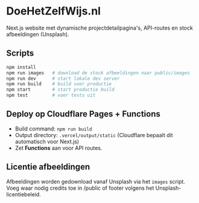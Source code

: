 # DoeHetZelfWijs.nl

Next.js website met dynamische projectdetailpagina's, API-routes en stock afbeeldingen (Unsplash).

## Scripts

```bash
npm install
npm run images   # download de stock afbeeldingen naar public/images
npm run dev      # start lokale dev server
npm run build    # build voor productie
npm start        # start productie build
npm test         # voer tests uit
```

## Deploy op Cloudflare Pages + Functions
- Build command: `npm run build`
- Output directory: `.vercel/output/static` (Cloudflare bepaalt dit automatisch voor Next.js)
- Zet **Functions** aan voor API routes.

## Licentie afbeeldingen
Afbeeldingen worden gedownload vanaf Unsplash via het `images` script. Voeg waar nodig credits toe in /public of footer volgens het Unsplash-licentiebeleid.
